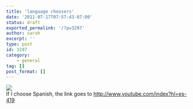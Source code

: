 ```yaml
---
title: 'language choosers'
date: '2011-07-17T07:57:43-07:00'
status: draft
exported_permalink: '/?p=3297'
author: sarah
excerpt: ''
type: post
id: 3297
category:
    - general
tag: []
post_format: []
---
```

![](https://img.skitch.com/20110704-fncauear48k5nb1xhdgie2xp9f.png)  
If I choose Spanish, the link goes to <http://www.youtube.com/index?hl=es-419>
